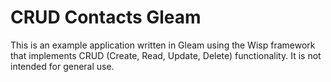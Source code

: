 # CRUD Contacts Gleam

This is an example application written in Gleam using the Wisp framework that implements CRUD (Create, Read, Update, Delete) functionality. It is not intended for general use.

